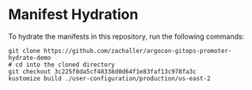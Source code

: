 # Manifest Hydration

To hydrate the manifests in this repository, run the following commands:

```shell
git clone https://github.com/zachaller/argocon-gitops-promoter-hydrate-demo
# cd into the cloned directory
git checkout 3c225f8da5cf48338d0d64f1e83faf13c978fa3c
kustomize build ./user-configuration/production/us-east-2
```
